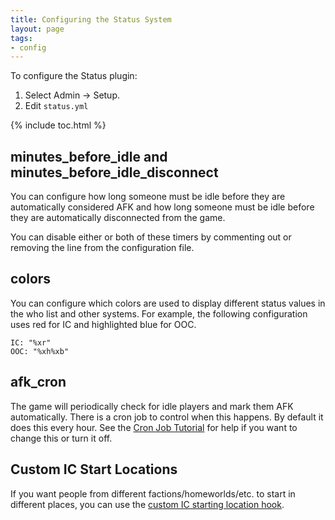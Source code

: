 ```yaml
---
title: Configuring the Status System
layout: page
tags:
- config
---
```


To configure the Status plugin:

1. Select Admin -> Setup.
2. Edit `status.yml`

{% include toc.html %}

## minutes_before_idle and minutes_before_idle_disconnect

You can configure how long someone must be idle before they are automatically considered AFK and how long someone must be idle before they are automatically disconnected from the game. 

You can disable either or both of these timers by commenting out or removing the line from the configuration file.

## colors

You can configure which colors are used to display different status values in the who list and other systems.  For example, the following configuration uses red for IC and highlighted blue for OOC.

    IC: "%xr"
    OOC: "%xh%xb"

## afk_cron

The game will periodically check for idle players and mark them AFK automatically.  There is a cron job to control when this happens.  By default it does this every hour.  See the [Cron Job Tutorial](http://www.aresmush.com/tutorials/code/cron.html) for help if you want to change this or turn it off.

## Custom IC Start Locations

If you want people from different factions/homeworlds/etc. to start in different places, you can use the [custom IC starting location hook](/tutorials/code/hooks/starting-location.html).